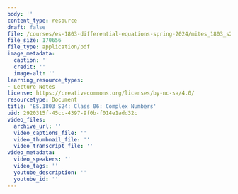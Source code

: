 ```yaml
---
body: ''
content_type: resource
draft: false
file: /courses/es-1803-differential-equations-spring-2024/mites_1803_s24_day6-notes.pdf
file_size: 170656
file_type: application/pdf
image_metadata:
  caption: ''
  credit: ''
  image-alt: ''
learning_resource_types:
- Lecture Notes
license: https://creativecommons.org/licenses/by-nc-sa/4.0/
resourcetype: Document
title: 'ES.1803 S24: Class 06: Complex Numbers'
uid: 2920315f-45cc-4397-9f0b-f014e1add32c
video_files:
  archive_url: ''
  video_captions_file: ''
  video_thumbnail_file: ''
  video_transcript_file: ''
video_metadata:
  video_speakers: ''
  video_tags: ''
  youtube_description: ''
  youtube_id: ''
---
```

